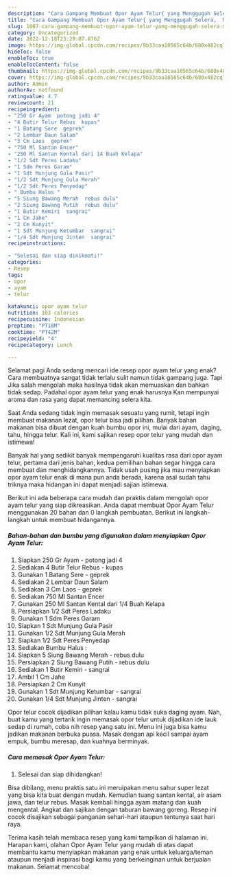 ```yaml
---
description: "Cara Gampang Membuat Opor Ayam Telur{ yang Menggugah Selera,  Menu Buat lebaran"
title: "Cara Gampang Membuat Opor Ayam Telur{ yang Menggugah Selera,  Menu Buat lebaran"
slug: 1007-cara-gampang-membuat-opor-ayam-telur-yang-menggugah-selera-menu-buat-lebaran
category: Uncategorized
date: 2022-12-18T23:29:07.876Z
image: https://img-global.cpcdn.com/recipes/9b33caa10565c64b/680x482cq70/opor-ayam-telur-foto-resep-utama.jpg
hideToc: false
enableToc: true
enableTocContent: false
thumbnail: https://img-global.cpcdn.com/recipes/9b33caa10565c64b/680x482cq70/opor-ayam-telur-foto-resep-utama.jpg
cover: https://img-global.cpcdn.com/recipes/9b33caa10565c64b/680x482cq70/opor-ayam-telur-foto-resep-utama.jpg
author: Admin
authorAv: notfound
ratingvalue: 4.7
reviewcount: 21
recipeingredient:
- "250 Gr Ayam  potong jadi 4"
- "4 Butir Telur Rebus  kupas"
- "1 Batang Sere  geprek"
- "2 Lembar Daun Salam"
- "3 Cm Laos  geprek"
- "750 Ml Santan Encer"
- "250 Ml Santan Kental dari 14 Buah Kelapa"
- "1/2 Sdt Peres Ladaku"
- "1 Sdm Peres Garam"
- "1 Sdt Munjung Gula Pasir"
- "1/2 Sdt Munjung Gula Merah"
- "1/2 Sdt Peres Penyedap"
- " Bumbu Halus "
- "5 Siung Bawang Merah  rebus dulu"
- "2 Siung Bawang Putih  rebus dulu"
- "1 Butir Kemiri  sangrai"
- "1 Cm Jahe"
- "2 Cm Kunyit"
- "1 Sdt Munjung Ketumbar  sangrai"
- "1/4 Sdt Munjung Jinten  sangrai"
recipeinstructions:

- "Selesai dan siap dinikmati!"
categories:
- Resep
tags:
- opor
- ayam
- telur

katakunci: opor ayam telur 
nutrition: 103 calories
recipecuisine: Indonesian
preptime: "PT18M"
cooktime: "PT42M"
recipeyield: "4"
recipecategory: Lunch

---
```



Selamat pagi Anda sedang mencari ide resep opor ayam telur yang enak? Cara membuatnya sangat tidak terlalu sulit namun tidak gampang juga. Tapi Jika salah mengolah maka hasilnya tidak akan memuaskan dan bahkan tidak sedap. Padahal opor ayam telur yang enak harusnya Kan mempunyai aroma dan rasa yang dapat memancing selera kita.


Saat Anda sedang tidak ingin memasak sesuatu yang rumit, tetapi ingin membuat makanan lezat, opor telur bisa jadi pilihan. Banyak bahan makanan bisa dibuat dengan kuah bumbu opor ini, mulai dari ayam, daging, tahu, hingga telur. Kali ini, kami sajikan resep opor telur yang mudah dan istimewa!

Banyak hal yang sedikit banyak mempengaruhi kualitas rasa dari opor ayam telur, pertama dari jenis bahan, kedua pemilihan bahan segar hingga cara membuat dan menghidangkannya. Tidak usah pusing jika mau menyiapkan opor ayam telur enak di mana pun anda berada, karena asal sudah tahu triknya maka hidangan ini dapat menjadi sajian istimewa.


Berikut ini ada beberapa cara mudah dan praktis dalam mengolah opor ayam telur yang siap dikreasikan. Anda dapat membuat Opor Ayam Telur menggunakan 20 bahan dan 0 langkah pembuatan. Berikut ini langkah-langkah untuk membuat hidangannya.

<!--inarticleads1-->

##### Bahan-bahan dan bumbu yang digunakan dalam menyiapkan Opor Ayam Telur:

1. Siapkan 250 Gr Ayam - potong jadi 4
1. Sediakan 4 Butir Telur Rebus - kupas
1. Gunakan 1 Batang Sere - geprek
1. Sediakan 2 Lembar Daun Salam
1. Sediakan 3 Cm Laos - geprek
1. Sediakan 750 Ml Santan Encer
1. Gunakan 250 Ml Santan Kental dari 1/4 Buah Kelapa
1. Persiapkan 1/2 Sdt Peres Ladaku
1. Gunakan 1 Sdm Peres Garam
1. Siapkan 1 Sdt Munjung Gula Pasir
1. Gunakan 1/2 Sdt Munjung Gula Merah
1. Siapkan 1/2 Sdt Peres Penyedap
1. Sediakan  Bumbu Halus :
1. Siapkan 5 Siung Bawang Merah - rebus dulu
1. Persiapkan 2 Siung Bawang Putih - rebus dulu
1. Sediakan 1 Butir Kemiri - sangrai
1. Ambil 1 Cm Jahe
1. Persiapkan 2 Cm Kunyit
1. Gunakan 1 Sdt Munjung Ketumbar - sangrai
1. Gunakan 1/4 Sdt Munjung Jinten - sangrai


Opor telur cocok dijadikan pilihan kalau kamu tidak suka daging ayam. Nah, buat kamu yang tertarik ingin memasak opor telur untuk dijadikan ide lauk sedap di rumah, coba nih resep yang satu ini. Menu ini juga bisa kamu jadikan makanan berbuka puasa. Masak dengan api kecil sampai ayam empuk, bumbu meresap, dan kuahnya berminyak. 

<!--inarticleads2-->

##### Cara memasak Opor Ayam Telur:


1. Selesai dan siap dihidangkan!

Bisa dibilang, menu praktis satu ini meruipakan menu sahur super lezat yang bisa kita buat dengan mudah. Kemudian tuang santan kental, air asam jawa, dan telur rebus. Masak kembali hingga ayam matang dan kuah mengental. Angkat dan sajikan dengan taburan bawang goreng. Resep ini cocok disajikan sebagai panganan sehari-hari ataupun tentunya saat hari raya. 

Terima kasih telah membaca resep yang kami tampilkan di halaman ini. Harapan kami, olahan Opor Ayam Telur yang mudah di atas dapat membantu kamu menyiapkan makanan yang enak untuk keluarga/teman ataupun menjadi inspirasi bagi kamu yang berkeinginan untuk berjualan makanan. Selamat mencoba!
